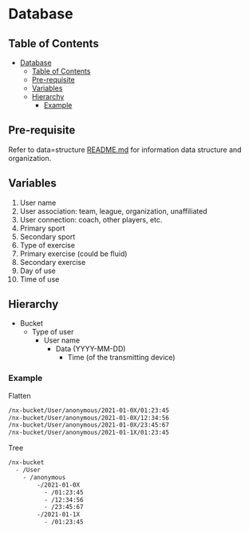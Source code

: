 # Database

## Table of Contents

- [Database](#database)
  * [Table of Contents](#table-of-contents)
  * [Pre-requisite](#pre-requisite)
  * [Variables](#variables)
  * [Hierarchy](#hierarchy)
    + [Example](#example)

## Pre-requisite

Refer to data=structure [README.md](../data-structure/README.md) for information data structure and organization.

## Variables

1. User name
2. User association: team, league, organization, unaffiliated
3. User connection: coach, other players, etc.
4. Primary sport
  1. Secondary sport
5. Type of exercise
  1. Primary exercise (could be fluid)
  2. Secondary exercise
6. Day of use
7. Time of use

## Hierarchy

- Bucket
  - Type of user
    - User name
      - Data (YYYY-MM-DD)
        - Time (of the transmitting device)

### Example

Flatten

```bash
/nx-bucket/User/anonymous/2021-01-0X/01:23:45
/nx-bucket/User/anonymous/2021-01-0X/12:34:56
/nx-bucket/User/anonymous/2021-01-0X/23:45:67
/nx-bucket/User/anonymous/2021-01-1X/01:23:45
```

Tree

```bash
/nx-bucket
  - /User
    - /anonymous
        -/2021-01-0X
          - /01:23:45
          - /12:34:56
          - /23:45:67
        -/2021-01-1X
          - /01:23:45
```
